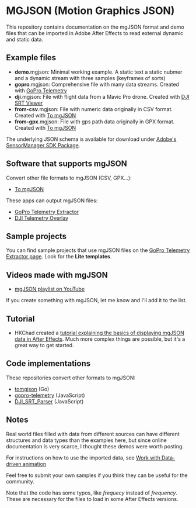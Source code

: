 # MGJSON (Motion Graphics JSON)

This repository contains documentation on the mgJSON format and demo files that can be imported in Adobe After Effects to read external dynamic and static data.

## Example files

- **demo**.mgjson: Minimal working example. A static text a static nubmer and a dynamic stream with three samples (keyframes of sorts)
- **gopro**.mgjson: Comprehensive file with many data streams. Created with [GoPro Telemetry](https://goprotelemetryextractor.com/free)
- **dji**.mgjson: File with flight data from a Mavic Pro drone. Created with [DJI SRT Viewer](https://djitelemetryoverlay.com/srt-viewer)
- **from-csv**.mgjson: File with numeric data originally in CSV format. Created with [To mgJSON](https://goprotelemetryextractor.com/csv-gpx-to-mgjson/)
- **from-gpx**.mgjson: File with gps path data originally in GPX format. Created with [To mgJSON](https://goprotelemetryextractor.com/csv-gpx-to-mgjson/)

The underlying JSON schema is available for download under [Adobe's SensorManager SDK Package](https://console.adobe.io/downloads/ae).

## Software that supports mgJSON

Convert other file formats to mgJSON (CSV, GPX...):

- [To mgJSON](https://goprotelemetryextractor.com/csv-gpx-to-mgjson/)

These apps can output mgJSON files:

- [GoPro Telemetry Extractor](https://goprotelemetryextractor.com)
- [DJI Telemetry Overlay](https://djitelemetryoverlay.com)

## Sample projects

You can find sample projects that use mgJSON files on the [GoPro Telemetry Extractor page](https://goprotelemetryextractor.com). Look for the **Lite templates**.

## Videos made with mgJSON

- [mgJSON playlist on YouTube](https://youtu.be/TAdxsTv4hPU?list=PLgoeWSWqXedI7FbZccAEudt2_t8qPX0Px)

If you create something with mgJSON, let me know and I'll add it to the list.

## Tutorial

- HKChad created a [tutorial explaining the basics of displaying mgJSON data in After Effects](https://youtu.be/btY0NNFDOUs). Much more complex things are possible, but it's a great way to get started.

## Code implementations

These repositories convert other formats to mgJSON:

- [tomgjson](https://github.com/JuanIrache/tomgjson) (Go)
- [gopro-telemetry](https://github.com/JuanIrache/gopro-telemetry/blob/master/code/toMgjson.js) (JavaScript)
- [DJI_SRT_Parser](https://github.com/JuanIrache/DJI_SRT_Parser/blob/master/modules/toMGJSON.js) (JavaScript)

## Notes

Real world files filled with data from different sources can have different structures and data types than the examples here, but since online documentation is very scarce, I thought these demos were worth posting.

For instructions on how to use the imported data, see [Work with Data-driven animation](https://helpx.adobe.com/after-effects/using/data-driven-animations.html)

Feel free to submit your own samples if you think they can be useful for the community.

Note that the code has some typos, like _frequecy_ instead of _frequency_. These are necessary for the files to load in some After Effects versions.

